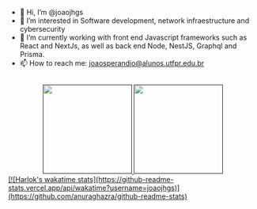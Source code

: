 - 👋 Hi, I’m @joaojhgs
- 👀 I’m interested in Software development, network infraestructure and cybersecurity
- 🌱 I’m currently working with front end Javascript frameworks such as React and NextJs, as well as back end Node, NestJS, Graphql and Prisma.
- 📫 How to reach me: joaosperandio@alunos.utfpr.edu.br
##
<div align="center">
  <a href="">
  <img height="180em" src="https://github-readme-stats.vercel.app/api?username=joaojhgs&show_icons=true&theme=dracula&include_all_commits=true&count_private=true&hide="/>
  <img height="180em" src="https://github-readme-stats.vercel.app/api/top-langs/?username=joaojhgs&layout=compact&langs_count=7&theme=dracula"/>
</div>
[![Harlok's wakatime stats](https://github-readme-stats.vercel.app/api/wakatime?username=joaojhgs)](https://github.com/anuraghazra/github-readme-stats)
